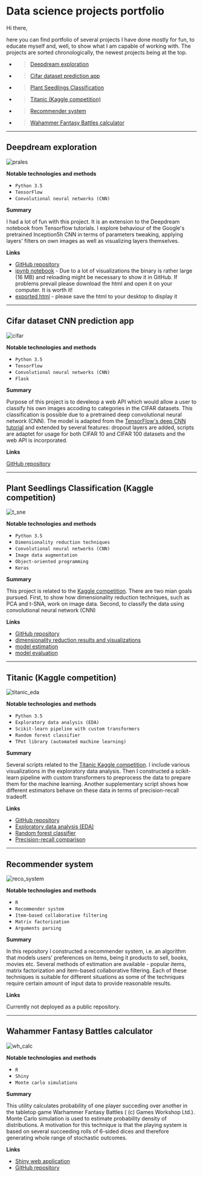 # Data science projects portfolio

Hi there, 

here you can find portfolio of several projects I have done mostly for fun, to educate myself and, well, to show what I am capable of working with. The projects are sorted chronologically, the newest projects being at the top.

 - >[Deepdream exploration](#deep)
 - >[Cifar dataset prediction app](#cifar)
 - >[Plant Seedlings Classification](#plants)
 - >[Titanic (Kaggle competition)](#titanic)
 - >[Recommender system](#reco)
 - >[Wahammer Fantasy Battles calculator](#wfb)

___

<a id='deep'></a>
## Deepdream exploration

![prales](./images/prales.jpg)


**Notable technologies and methods**

 - `Python 3.5`
 - `TensorFlow`
 - `Convolutional neural networks (CNN)`
 
**Summary**

I had a lot of fun with this project. It is an extension to the Deepdream notebook from Tensorflow tutorials. I explore behaviour of the Google's pretrained Inception5h CNN in terms of parameters tweaking, applying layers' filters on own images as well as visualizing layers themselves.
 
**Links**

 - [GitHub repository](https://github.com/pepaczz/deepdream_exploration)
 - [ipynb notebook](https://github.com/pepaczz/deepdream_exploration/blob/master/codes/deepdream_explor_20180403a.ipynb) - Due to a lot of visualizations the binary is rather large (16 MB) and reloading might be necessary to show it in GitHub. If problems prevail please download the html and open it on your computer. It is worth it!
 - [exported html](https://raw.githubusercontent.com/pepaczz/deepdream_exploration/master/codes/deepdream_explor_20180403a.html) - please save the html to your desktop to display it

___

<a id='cifar'></a>
## Cifar dataset CNN prediction app 

![cifar](./images/cifar_app.png)

**Notable technologies and methods**

 - `Python 3.5`
 - `TensorFlow`
 - `Convolutional neural networks (CNN)`
 - `Flask`

**Summary**

Purpose of this project is to develeop a web API which would allow a user to classify his own images accoding to categories in the CIFAR datasets. This classification is possible due to a pretrained deep convolutional neural network (CNN). The model is adapted from the [TensorFlow's deep CNN tutorial](https://www.tensorflow.org/tutorials/deep_cnn) and extended by several features: dropout layers are added, scripts are adaptet for usage for both CIFAR 10 and CIFAR 100 datasets and the web API is incorporated.

**Links**

[GitHub repository](https://github.com/pepaczz/cifar_prediction_app)
___

<a id='plants'></a>
## Plant Seedlings Classification (Kaggle competition)

![t_sne](https://github.com/pepaczz/projects_portfolio/blob/master/images/t_sne.png)

**Notable technologies and methods**

 - `Python 3.5`
 - `Dimensionality reduction techniques`
 - `Convolutional neural networks (CNN)`
 - `Image data augmentation`
 - `Object-oriented programming`
 - `Keras`

**Summary**

This project is related to the [Kaggle competition](https://www.kaggle.com/c/plant-seedlings-classification). There are two mian goals pursued. First, to show how dimensionality reduction techniques, such as PCA and t-SNA, work on image data. Second, to classify the data using convolutional neural network (CNN)

**Links**

 - [GitHub repository](https://github.com/pepaczz/kaggle_plants/blob/master/README.md)
 - [dimensionality reduction results and visualizations](https://github.com/pepaczz/kaggle_plants/blob/master/codes/plants_dimension_reduce_20180405b.ipynb)
 - [model estimation](https://github.com/pepaczz/kaggle_plants/blob/master/codes/plants_cnn_model_fit_20180415c.py)
 - [model evaluation](https://github.com/pepaczz/kaggle_plants/blob/master/codes/plants_cnn_model_evaluation_20180410c.ipynb)

___

<a id='titanic'></a>
## Titanic (Kaggle competition)

![titanic_eda](https://github.com/pepaczz/projects_portfolio/blob/master/images/titanic_eda.png)

**Notable technologies and methods**

 - `Python 3.5`
 - `Exploratory data analysis (EDA)`
 - `Scikit-learn pipeline with custom transformers`
 - `Random forest classifier`
 - `TPot library (automated machine learning)`

**Summary**

Several scripts related to the [Titanic Kaggle competition](https://www.kaggle.com/c/titanic). I include various visualizations in the exploratory data analysis. Then I constructed a scikit-learn pipeline with custom transformers to preprocess the data to prepare them for the machine learning. Another supplementary script shows how different estimators behave on these data in terms of precision-recall tradeoff.

**Links**

 - [GitHub repository](https://github.com/pepaczz/kaggle_titanic)
 - [Exploratory data analysis (EDA)](https://github.com/pepaczz/kaggle_titanic/blob/master/codes/exploratory_analysis_Kaggle_submission_20180307.ipynb)
 - [Random forest classifier](https://github.com/pepaczz/kaggle_titanic/blob/master/codes/submission_RandomForestClassifier_20180307a.py)
 - [Precision-recall comparison](https://github.com/pepaczz/kaggle_titanic/blob/master/codes/precision_recall_comparison_20180326.ipynb)

___

<a id='reco'></a>
## Recommender system

![reco_system](https://github.com/pepaczz/projects_portfolio/blob/master/images/reco_system.png)

**Notable technologies and methods**

 - `R`
 - `Recommender system`
 - `Item-based collaborative filtering`
 - `Matrix factorization`
 - `Arguments parsing`
 
**Summary**

In this repository I constructed a recommender system, i.e. an algorithm that models users' preferences on items, being it products to sell, books, movies etc. Several methods of estimation are available - popular items, matrix factorization and item-based collaborative filtering. Each of these techniques is suitable for different situations as some of the techniques require certain amount of input data to provide reasonable results.

**Links**

Currently not deployed as a public repository.

___

<a id='wfb'></a>
## Wahammer Fantasy Battles calculator

![wh_calc](https://github.com/pepaczz/projects_portfolio/blob/master/images/wh_calc.png)

**Notable technologies and methods**

 - `R`
 - `Shiny`
 - `Monte carlo simulations`
 
**Summary**

This utility calculates probability of one player succeding over another in the tabletop game Warhammer Fantasy Battles ( (c) Games Workshop Ltd.). Monte Carlo simulation is used to estimate probability density of distributions. A motivation for this technique is that the playing system is based on several succeeding rolls of 6-sided dices and therefore generating whole range of stochastic outcomes.

**Links**

 - [Shiny web application](https://josefbre.shinyapps.io/Warhammer_probCalculator_v_0_1/)
 - [GitHub repository](https://github.com/pepaczz/warhammer)
